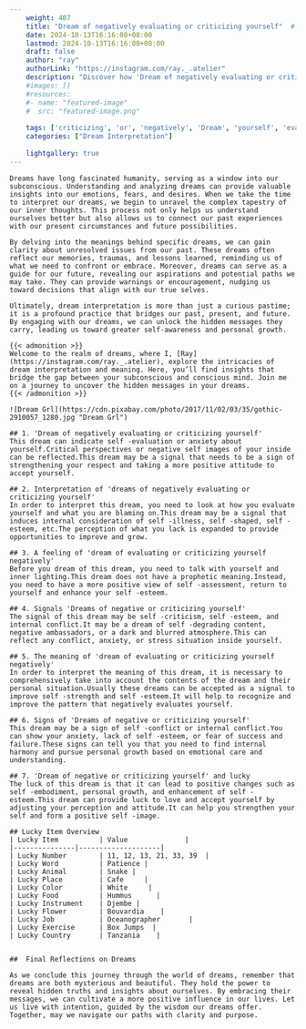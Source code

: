 ```yaml
---
    weight: 487
    title: "Dream of negatively evaluating or criticizing yourself"  # Assuming 'title' column exists
    date: 2024-10-13T16:16:00+08:00
    lastmod: 2024-10-13T16:16:00+08:00
    draft: false
    author: "ray"
    authorLink: "https://instagram.com/ray._.atelier"
    description: "Discover how 'Dream of negatively evaluating or criticizing yourself' can interpret your future and uncover its significant meanings in your life."
    #images: []
    #resources:
    #- name: "featured-image"
    #  src: "featured-image.png"
    
    tags: ['criticizing', 'or', 'negatively', 'Dream', 'yourself', 'evaluating', 'of']
    categories: ["Dream Interpretation"]
    
    lightgallery: true
---
```

    
    Dreams have long fascinated humanity, serving as a window into our subconscious. Understanding and analyzing dreams can provide valuable insights into our emotions, fears, and desires. When we take the time to interpret our dreams, we begin to unravel the complex tapestry of our inner thoughts. This process not only helps us understand ourselves better but also allows us to connect our past experiences with our present circumstances and future possibilities.
    
    By delving into the meanings behind specific dreams, we can gain clarity about unresolved issues from our past. These dreams often reflect our memories, traumas, and lessons learned, reminding us of what we need to confront or embrace. Moreover, dreams can serve as a guide for our future, revealing our aspirations and potential paths we may take. They can provide warnings or encouragement, nudging us toward decisions that align with our true selves.
    
    Ultimately, dream interpretation is more than just a curious pastime; it is a profound practice that bridges our past, present, and future. By engaging with our dreams, we can unlock the hidden messages they carry, leading us toward greater self-awareness and personal growth.
    
    {{< admonition >}}
    Welcome to the realm of dreams, where I, [Ray](https://instagram.com/ray._.atelier), explore the intricacies of dream interpretation and meaning. Here, you’ll find insights that bridge the gap between your subconscious and conscious mind. Join me on a journey to uncover the hidden messages in your dreams.
    {{< /admonition >}}
    
    ![Dream Grl](https://cdn.pixabay.com/photo/2017/11/02/03/35/gothic-2910057_1280.jpg "Dream Grl")
    
    ## 1. 'Dream of negatively evaluating or criticizing yourself'
    This dream can indicate self -evaluation or anxiety about yourself.Critical perspectives or negative self images of your inside can be reflected.This dream may be a signal that needs to be a sign of strengthening your respect and taking a more positive attitude to accept yourself.
    
    ## 2. Interpretation of 'dreams of negatively evaluating or criticizing yourself'
    In order to interpret this dream, you need to look at how you evaluate yourself and what you are blaming on.This dream may be a signal that induces internal consideration of self -illness, self -shaped, self -esteem, etc.The perception of what you lack is expanded to provide opportunities to improve and grow.
    
    ## 3. A feeling of 'dream of evaluating or criticizing yourself negatively'
    Before you dream of this dream, you need to talk with yourself and inner lighting.This dream does not have a prophetic meaning.Instead, you need to have a more positive view of self -assessment, return to yourself and enhance your self -esteem.
    
    ## 4. Signals 'Dreams of negative or criticizing yourself'
    The signal of this dream may be self -criticism, self -esteem, and internal conflict.It may be a dream of self -degrading content, negative ambassadors, or a dark and blurred atmosphere.This can reflect any conflict, anxiety, or stress situation inside yourself.
    
    ## 5. The meaning of 'dream of evaluating or criticizing yourself negatively'
    In order to interpret the meaning of this dream, it is necessary to comprehensively take into account the contents of the dream and their personal situation.Usually these dreams can be accepted as a signal to improve self -strength and self -esteem.It will help to recognize and improve the pattern that negatively evaluates yourself.
    
    ## 6. Signs of 'Dreams of negative or criticizing yourself'
    This dream may be a sign of self -conflict or internal conflict.You can show your anxiety, lack of self -esteem, or fear of success and failure.These signs can tell you that you need to find internal harmony and pursue personal growth based on emotional care and understanding.
    
    ## 7. 'Dream of negative or criticizing yourself' and lucky
    The luck of this dream is that it can lead to positive changes such as self -embodiment, personal growth, and enhancement of self -esteem.This dream can provide luck to love and accept yourself by adjusting your perception and attitude.It can help you strengthen your self and form a positive self -image.
    
    ## Lucky Item Overview
    | Lucky Item          | Value              |
    |---------------|--------------------|
    | Lucky Number        | 11, 12, 13, 21, 33, 39  |
    | Lucky Word          | Patience |
    | Lucky Animal        | Snake |
    | Lucky Place         | Cafe     |
    | Lucky Color         | White     |
    | Lucky Food          | Hummus      |
    | Lucky Instrument    | Djembe |
    | Lucky Flower        | Bouvardia    |
    | Lucky Job           | Oceanographer       |
    | Lucky Exercise      | Box Jumps  |
    | Lucky Country       | Tanzania    |
    
    
    ##  Final Reflections on Dreams
    
    As we conclude this journey through the world of dreams, remember that dreams are both mysterious and beautiful. They hold the power to reveal hidden truths and insights about ourselves. By embracing their messages, we can cultivate a more positive influence in our lives. Let us live with intention, guided by the wisdom our dreams offer. Together, may we navigate our paths with clarity and purpose.
    